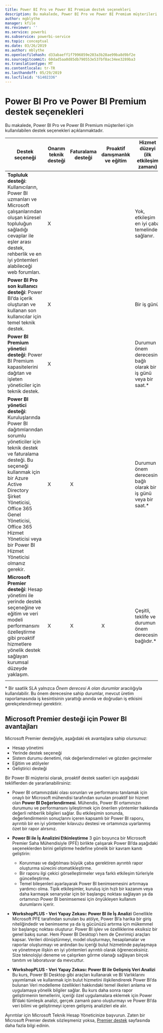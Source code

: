```yaml
---
title: Power BI Pro ve Power BI Premium destek seçenekleri
description: Bu makalede, Power BI Pro ve Power BI Premium müşterileri için kullanılabilen destek seçenekleri açıklanmaktadır.
author: mgblythe
manager: kfile
ms.reviewer: ''
ms.service: powerbi
ms.subservice: powerbi-service
ms.topic: conceptual
ms.date: 03/26/2019
ms.author: mblythe
ms.openlocfilehash: d33abaeff1f7996859e203a3b28ae99ba8d9bf2e
ms.sourcegitcommit: 60dad5aa0d85db790553e537bf8ac34ee3289ba3
ms.translationtype: MT
ms.contentlocale: tr-TR
ms.lasthandoff: 05/29/2019
ms.locfileid: "61402336"
---
```

# <a name="power-bi-pro-and-power-bi-premium-support-options"></a>Power BI Pro ve Power BI Premium destek seçenekleri

Bu makalede, Power BI Pro ve Power BI Premium müşterileri için kullanılabilen destek seçenekleri açıklanmaktadır.

| **Destek seçeneği** | **Onarım teknik desteği** | **Faturalama desteği** | **Proaktif danışmanlık ve eğitim** | **Hizmet düzeyi <br>(ilk etkileşim zamanı)** | **Destek kanalı** |
| --- | --- | --- | --- | --- | --- |
| **Topluluk desteği**: Kullanıcıların, Power BI uzmanları ve Microsoft çalışanlarından oluşan küresel topluluğun sağladığı cevaplar ile eşler arası destek, rehberlik ve en iyi yöntemleri alabileceği web forumları. | X |   |   | Yok, etkileşim en iyi çaba temelinde sağlanır. | [Power BI Topluluğu](https://community.powerbi.com) |
| **Power BI Pro son kullanıcı desteği**: Power BI’da içerik oluşturan ve kullanan son kullanıcılar için temel teknik destek. | X |   |   | Bir iş günü. | [Power BI Destek Sitesi](https://support.powerbi.com)  |
| **Power BI Premium yönetici desteği**: Power BI Premium kapasitelerini dağıtan ve işleten yöneticiler için teknik destek. | X |   |   | Durumun önem derecesine bağlı olarak bir iş günü veya bir saat.\* | [Power BI Destek Sitesi](https://support.powerbi.com)<br>VEYA<br>[Microsoft 365 yönetim merkezi](https://portal.office.com/adminportal)<br>VEYA<br> Telefon |
| **Power BI yönetici desteği**: Kuruluşlarında Power BI dağıtımlarından sorumlu yöneticiler için teknik destek ve faturalama desteği.  Bu seçeneği kullanmak için bir Azure Active Directory Şirket Yöneticisi, Office 365 Genel Yöneticisi, Office 365 Hizmet Yöneticisi veya bir Power BI Hizmet Yöneticisi olmanız gerekir. | X | X |   | Durumun önem derecesine bağlı olarak bir iş günü veya bir saat.\* | [Microsoft 365 yönetim merkezi](https://portal.office.com/adminportal)<br>VEYA<br> Telefon |
| **Microsoft Premier desteği**: Hesap yönetimi ile yerinde destek seçeneğine ve eğitim ve veri modeli performansını özelleştirme gibi proaktif hizmetlere yönelik destek sağlayan kurumsal düzeyde yaklaşım. | X | X | X | Çeşitli, teklife ve durumun önem derecesine bağlıdır.\* | Teknik Hesap Yöneticisi <br>VEYA<br> [Microsoft 365 yönetim merkezi](https://portal.office.com/adminportal) |
| | | | | | |

\* Bir saatlik SLA yalnızca _Önem derecesi A olan durumlar_ aracılığıyla kullanılabilir. Bu önem derecesine sahip durumlar, mevcut üretim raporlamasında iş kesintisinin yarattığı anında ve doğrudan iş etkisini gerekçelendirmeyi gerektirir.

## <a name="power-bi-benefits-for-microsoft-premier-support"></a>Microsoft Premier desteği için Power BI avantajları

Microsoft Premier desteğiyle, aşağıdaki ek avantajlara sahip olursunuz:

- Hesap yönetimi
- Yerinde destek seçeneği
- Sistem durumu denetimi, risk değerlendirmeleri ve gözden geçirmeler
- Eğitim ve atölyeler
- Geliştirici desteği

Bir Power BI müşterisi olarak, proaktif destek saatleri için aşağıdaki tekliflerden de yararlanabilirsiniz:

 - Power BI ortamınızdaki olası sorunları ve performansı tanılamak için onaylı bir Microsoft mühendisi tarafından sunulan proaktif bir hizmet olan **Power BI Değerlendirmesi**. Mühendis, Power BI ortamınızın durumunu ve performansını iyileştirmek için önerilen yöntemler hakkında değerli rehberlik bilgileri sağlar. Bu etkileşimin sonunda, değerlendirmenin sonuçlarını içeren kapsamlı bir Power BI raporu, ayrıntılı bir en iyi yöntemler kılavuzu destesi ve ortamınıza uyarlanmış özet bir rapor alırsınız.

 - **Power BI ile İş Analizini Etkinleştirme** 3 gün boyunca bir Microsoft Premier Saha Mühendisiyle (PFE) birlikte çalışarak Power BI’da aşağıdaki seçeneklerden birini geliştirme hedefine yönelik bir kavram kanıtı geliştirin:
    - Korunması ve dağıtılması büyük çaba gerektiren ayrıntılı rapor oluşturma sürecini otomatikleştirme.
    - Bir raporu ilgi çekici görselleştirmeler veya farklı etkileşim türleriyle güncelleştirme. 
    - Temel bileşenleri ayarlayarak Power BI benimsemesini artırmaya yardımcı olma. Tipik etkileşimler, kuruluş için hızlı bir kazanım veya daha karmaşık senaryolar için bir başlangıç noktası sağlayan ya da ortamınızı Power BI benimsemesi için önyükleyen kullanım durumlarını içerir.

  - **WorkshopPLUS - Veri Yapay Zekası: Power BI ile İş Analizi** Genellikle Microsoft PFE tarafından sunulan bu atölye, Power BI’a harika bir giriş niteliğindedir ve benimseme ya da iş gücünüzü artırma için mükemmel bir başlangıç noktası oluşturur.
Power BI işlev ve özelliklerine eksiksiz bir genel bakış sunar. Hem Power BI Desktop’ı hem de Çevrimiçi araçları kapsar. Verileri dönüştürmeyi, model oluşturmayı, hesaplamalar ve raporlar oluşturmayı ve ardından bu içeriği bulut hizmetinde paylaşmaya ve yönetmeye ilişkin en iyi yöntemleri ayrıntılı olarak öğreneceksiniz. Size teknolojiyi deneme ve çalışırken görme olanağı sağlayan birçok tanıtım ve laboratuvar da mevcuttur.

  - **WorkshopPLUS - Veri Yapay Zekası: Power BI ile Gelişmiş Veri Analizi** Bu kurs, Power BI Desktop gibi araçları kullanarak ve BI Varlıklarını yayımlamak ve kullanmak için bulut hizmetini ilişkilendirerek Power BI’da bulunan Veri modelleme özellikleri hakkındaki temel ilkeleri anlama ve uygulamaya yönelik bilgiler sağlar. Bu kurs daha sonra rapor geliştirmenin temellerini, içeriği özel uygulamalara eklemek için Power BI’daki tümleşik analizi, gerçek zamanlı pano oluşturmayı ve Power BI’da veri bilimi ve geliştirmeyi içeren gelişmiş analizleri ele alır.

Ayrıntılar için Microsoft Teknik Hesap Yöneticinize başvurun. Zaten bir Microsoft Premier destek sözleşmeniz yoksa, [Premier destek](https://support.microsoft.com/en-us/premier) sayfasında daha fazla bilgi edinin.
